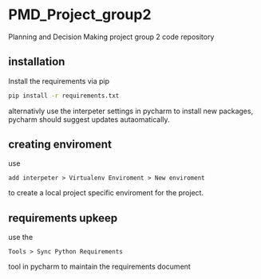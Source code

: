 # PMD_Project_group2
Planning and Decision Making project group 2 code repository

## installation
Install the requirements via pip
```bash
pip install -r requirements.txt
```

alternativly use the interpeter settings in pycharm to install new packages, pycharm should suggest updates autaomatically.
## creating enviroment
use
```
add interpeter > Virtualenv Enviroment > New enviroment
```
to create a local project specific enviroment for the project.
## requirements upkeep
use the 
```
Tools > Sync Python Requirements 
```
tool in pycharm to maintain the requirements document